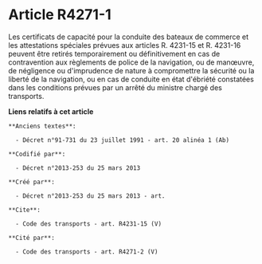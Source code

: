 # Article R4271-1

Les certificats de capacité pour la conduite des bateaux de commerce et les attestations spéciales prévues aux articles R.
4231-15 et R. 4231-16 peuvent être retirés temporairement ou définitivement en cas de contravention aux règlements de police
de la navigation, ou de manœuvre, de négligence ou d'imprudence de nature à compromettre la sécurité ou la liberté de la
navigation, ou en cas de conduite en état d'ébriété constatées dans les conditions prévues par un arrêté du ministre chargé
des transports.

**Liens relatifs à cet article**

	**Anciens textes**:

	  - Décret n°91-731 du 23 juillet 1991 - art. 20 alinéa 1 (Ab)

	**Codifié par**:

	  - Décret n°2013-253 du 25 mars 2013

	**Créé par**:

	  - Décret n°2013-253 du 25 mars 2013 - art.

	**Cite**:

	  - Code des transports - art. R4231-15 (V)

	**Cité par**:

	  - Code des transports - art. R4271-2 (V)

